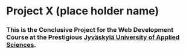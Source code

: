 # Project X (place holder name)

### This is the Conclusive Project for the Web Development Course at the Prestigious [Jyväskylä University of Applied Sciences][1].

[1]: https://www.jamk.fi/
